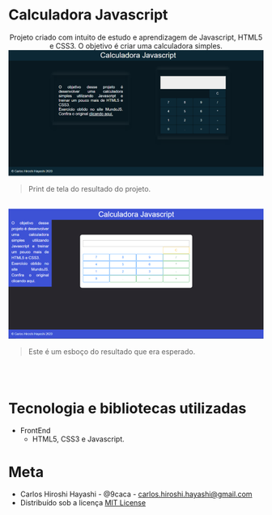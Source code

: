 <p align="center">
  <H1> Calculadora Javascript </H1>
</p>

<p align="center">
Projeto criado com intuito de estudo e aprendizagem de Javascript, HTML5 e CSS3. O objetivo é criar uma calculadora simples.<br>

<img src="CSS finalizado.png" alt="example screenshot"/>

>Print de tela do resultado do projeto.
<br/>
<img src="Calculadora Javascript.png" alt="example screenshot"/>

>Este é um esboço do resultado que era esperado.
</p><br/>

<br/>

# Tecnologia e bibliotecas utilizadas

- FrontEnd
  - HTML5, CSS3 e Javascript.

# Meta
  - Carlos Hiroshi Hayashi - @9caca - carlos.hiroshi.hayashi@gmail.com
  - Distribuído sob a licença [MIT License](https://https://github.com/9caca/AirCnC/blob/master/LICENSE)
